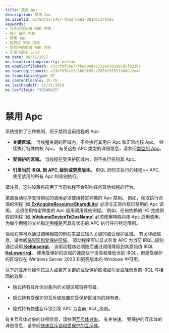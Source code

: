 ```yaml
---
title: 禁用 Apc
description: 禁用 Apc
ms.assetid: 0578df31-1467-4bad-ba62-081d61278deb
keywords:
- 异步过程调用 WDK 内核
- Apc WDK 内核
- 禁用 Apc
- 临界区 WDK 内核
- 受保护的区域 WDK 内核
- 引发当前于 Irql
ms.date: 06/16/2017
ms.localizationpriority: medium
ms.openlocfilehash: c5ccf8f8be7cfbed04a95732a4101a05d5f923b6
ms.sourcegitcommit: a33b7978e22d5bb9f65ca7056f955319049a2e4c
ms.translationtype: MT
ms.contentlocale: zh-CN
ms.lasthandoff: 01/31/2019
ms.locfileid: "56540425"
---
```

# <a name="disabling-apcs"></a>禁用 Apc


系统提供了三种机制，用于禁用当前线程的 Apc:

-   **关键区域。** 当线程关键的区域内，不会执行其用户 Apc 和正常内核 Apc。 继续执行特殊内核 Apc。 有关这些 APC 类型的详细信息，请参阅[类型的 Apc](types-of-apcs.md)。

-   **受保护的区域。** 当线程在受保护区域内，则不执行任何其 Apc。

-   **引发当前 IRQL 到 APC\_级别或更高版本。** IRQL 同时正执行的线程&gt;= APC\_使用禁用的所有 Apc 的级别执行。

请注意，这些设置将应用于当前线程不会影响任何其他线程的行为。

某些驱动程序支持例程的调用必须使用特定种类的 Apc 禁用。 例如，获取执行资源的例程 (如[ **ExAcquireResourceSharedLite**](https://msdn.microsoft.com/library/windows/hardware/ff544363)) 必须与正常内核已禁用的 Apc 调用。 必须使用特定种类的 Apc 启用调用其他例程。 例如，任何依赖的 I/O 完成例程的例程 (如[ **IoVolumeDeviceToDosName**](https://msdn.microsoft.com/library/windows/hardware/ff550422)) 必须使用特殊内核 Apc 启用调用。 为每个例程的文档指定例程是否具有状态的 APC 执行任何特定限制。

驱动程序可以通过调用相应的例程来显式输入关键的或受保护区域。 有关详细信息，请参阅[临界区和受保护区域](critical-regions-and-guarded-regions.md)。 驱动程序可以显式引发 APC 为当前 IRQL\_级别通过调用[ **KeRaiseIrql**](https://msdn.microsoft.com/library/windows/hardware/ff553079)。 该驱动程序必须随后通过调用降低到其原始值 IRQL [ **KeLowerIrql**](https://msdn.microsoft.com/library/windows/hardware/ff552968)。 使用受保护的区域的速度快于提高和降低当前 IRQL，但是受保护的区域仅在 Windows Server 2003 和更高版本的 Windows 中可用。

以下的互斥体操作已进入或离开关键的或受保护区域或引发或降低当前 IRQL 与相同的效果：

-   隐式持有互斥体对象内的关键区域将持有者。

-   隐式持有受保护的互斥锁放置在受保护区域内的持有者。

-   隐式持有快速互斥锁引发 APC 为当前 IRQL\_级别。

有关互斥体对象的详细信息，请参阅[互斥体对象](mutex-objects.md)。 有关快速、 受保护的互斥体的详细信息，请参阅[快速互斥锁和受保护的互斥体](fast-mutexes-and-guarded-mutexes.md)。

 

 




